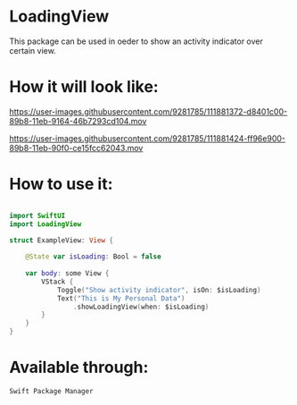 # LoadingView

This package can be used in oeder to show an activity indicator over certain view.

# How it will look like:
https://user-images.githubusercontent.com/9281785/111881372-d8401c00-89b8-11eb-9164-46b7293cd104.mov

https://user-images.githubusercontent.com/9281785/111881424-ff96e900-89b8-11eb-90f0-ce15fcc62043.mov

# How to use it:

```swift

import SwiftUI
import LoadingView

struct ExampleView: View {
    
    @State var isLoading: Bool = false
    
    var body: some View {
        VStack {
            Toggle("Show activity indicator", isOn: $isLoading)
            Text("This is My Personal Data")
                .showLoadingView(when: $isLoading)
        }
    }
}

```
# Available through:

`Swift Package Manager`
